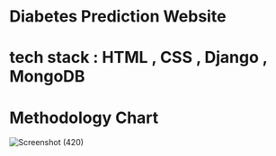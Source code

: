 # Diabetes Prediction Website
# tech stack : HTML , CSS , Django , MongoDB
# Methodology Chart
![Screenshot (420)](https://user-images.githubusercontent.com/49087609/133254918-0c71509c-e36d-40e2-994a-076edc6ba769.png)
